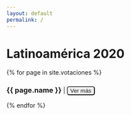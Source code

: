 ```yaml
---
layout: default
permalink: /
---
```


<h1>Latinoamérica 2020
</h1>

<div>
    {% for page in site.votaciones %}
    <div>
        <h3 style="display: inline-block">
            {{ page.name }}
        </h3> |
        <button style="border-radius: 5px">
            <a href="{{ site.baseurl }}/{{ page.name }}"
                style="text-decoration: none;">
                Ver más
            </a>
        </button>
    </div>
    {% endfor %}
</div>

